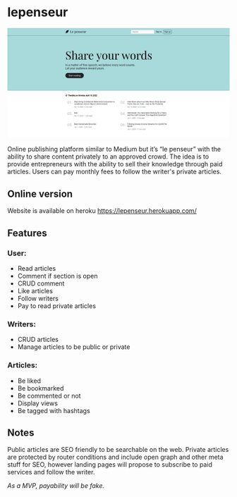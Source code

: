 # lepenseur

![Lepenseur homepage](./screenshots/homepage.png)

Online publishing platform similar to Medium but it’s “le penseur” with the ability to share content privately to an approved crowd. The idea is to provide entrepreneurs with the ability to sell their knowledge through paid articles. Users can pay monthly fees to follow the writer's private articles.

## Online version
Website is available on heroku https://lepenseur.herokuapp.com/

## Features
### User:
- Read articles
- Comment if section is open
- CRUD comment
- Like articles
- Follow writers
- Pay to read private articles

### Writers:
- CRUD articles
- Manage articles to be public or private

### Articles:
- Be liked
- Be bookmarked
- Be commented or not
- Display views
- Be tagged with hashtags 

## Notes
Public articles are SEO friendly to be searchable on the web.
Private articles are protected by router conditions and include open graph and other meta stuff for SEO, however landing pages will propose to subscribe to paid services and follow the writer.

*As a MVP, payability will be fake.*
